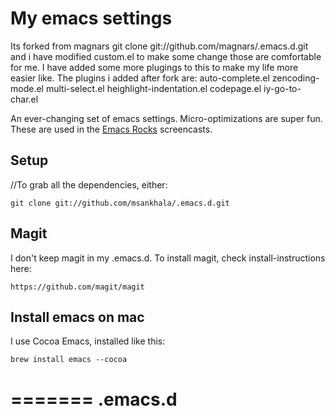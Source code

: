 My emacs settings
=================
Its forked from magnars git clone git://github.com/magnars/.emacs.d.git and i have modified custom.el to make some change those are comfortable for me. I have added some more plugings to this to make my life more easier like.
The plugins i added after fork are:
 auto-complete.el
 zencoding-mode.el
 multi-select.el
 heighlight-indentation.el
 codepage.el
 iy-go-to-char.el


An ever-changing set of emacs settings. Micro-optimizations are super fun.
These are used in the [Emacs Rocks](http://emacsrocks.com) screencasts.

Setup
-----
//To grab all the dependencies, either:

    git clone git://github.com/msankhala/.emacs.d.git


Magit
-----

I don't keep magit in my .emacs.d. To install magit, check install-instructions here:

    https://github.com/magit/magit


Install emacs on mac
--------------------
I use Cocoa Emacs, installed like this:

    brew install emacs --cocoa

=======
.emacs.d
========
